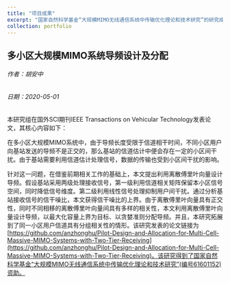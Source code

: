 ```yaml
---
title: "项目成果"
excerpt: "国家自然科学基金“大规模MIMO无线通信系统中传输优化理论和技术研究”的研究成果-3"
collection: portfolio
---
```

## 多小区大规模MIMO系统导频设计及分配

###### 作者：胡安中

###### 日期：2020-05-01

本研究组在国外SCI期刊IEEE Transactions on Vehicular Technology发表论文，其核心内容如下：

在多小区大规模MIMO系统中，由于导频长度受限于信道相干时间，不同小区用户向基站发送的导频不是正交的，那么基站的信道估计中便会存在一定的小区间干扰。由于基站需要利用信道估计处理信号，数据的传输也受到小区间干扰的影响。

针对这一问题，在借鉴前期相关工作的基础上，本文提出利用离散傅里叶向量设计导频。假设基站采用两级处理接收信号，第一级利用信道相关矩阵保留本小区信号空间，同时降低信号维度。第二级利用线性信号处理抑制用户间干扰。通过分析基站接收信号的信干噪比，本文获得信干噪比的上界。由于离散傅里叶向量具有正交性，同时不同相移的离散傅里叶向量间具有多样的相关性，本文利用离散傅里叶向量设计导频，以最大化容量上界为目标、以贪婪准则分配导频。并且，本研究拓展到了同一小区用户信道具有分组相关性的情形。该研究发表的论文链接为[https://github.com/anzhonghu/Pilot-Design-and-Allocation-for-Multi-Cell-Massive-MIMO-Systems-with-Two-Tier-Receiving](https://github.com/anzhonghu/Pilot-Design-and-Allocation-for-Multi-Cell-Massive-MIMO-Systems-with-Two-Tier-Receiving)。该研究得到了国家自然科学基金“大规模MIMO无线通信系统中传输优化理论和技术研究”(编号61601152)资助。
